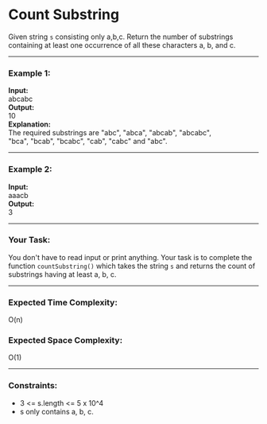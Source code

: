 # Count Substring

Given string `s` consisting only a,b,c. Return the number of substrings containing at least one occurrence of all these characters a, b, and c.

---

### Example 1:

**Input:**  
abcabc  
**Output:**  
10  
**Explanation:**  
The required substrings are "abc", "abca", "abcab", "abcabc",  
"bca", "bcab", "bcabc", "cab", "cabc" and "abc".

---

### Example 2:

**Input:**  
aaacb  
**Output:**  
3

---

### Your Task:  
You don't have to read input or print anything. Your task is to complete the function `countSubstring()` which takes the string `s` and returns the count of substrings having at least a, b, c.

---

### Expected Time Complexity:  
O(n)  

### Expected Space Complexity:  
O(1)

---

### Constraints:
- 3 <= s.length <= 5 x 10^4  
- s only contains a, b, c.
